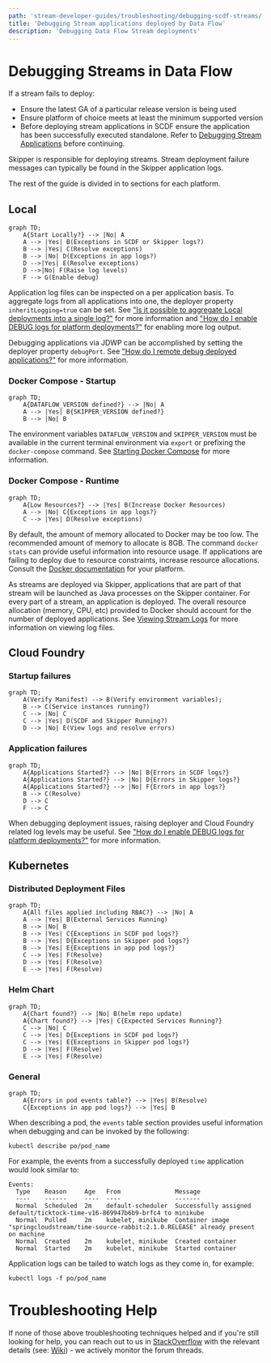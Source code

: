 ```yaml
---
path: 'stream-developer-guides/troubleshooting/debugging-scdf-streams/'
title: 'Debugging Stream applications deployed by Data Flow'
description: 'Debugging Data Flow Stream deployments'
---
```


# Debugging Streams in Data Flow

If a stream fails to deploy:

- Ensure the latest GA of a particular release version is being used
- Ensure platform of choice meets at least the minimum supported version
- Before deploying stream applications in SCDF ensure the application has been successfully executed standalone. Refer to [Debugging Stream Applications](%currentPath%/stream-developer-guides/troubleshooting/debugging-stream-apps/) before continuing.

Skipper is responsible for deploying streams.
Stream deployment failure messages can typically be found in the Skipper application logs.

The rest of the guide is divided in to sections for each platform.

## Local

```mermaid
graph TD;
    A{Start Locally?} --> |No| A
    A --> |Yes| B(Exceptions in SCDF or Skipper logs?)
	B --> |Yes| C(Resolve exceptions)
	B --> |No| D(Exceptions in app logs?)
	D -->|Yes| E(Resolve exceptions)
	D -->|No| F(Raise log levels)
    F --> G(Enable debug)
```

Application log files can be inspected on a per application basis.
To aggregate logs from all applications into one, the deployer property `inheritLogging=true` can be set.
See
["Is it possible to aggregate Local deployments into a single log?"](%currentPath%/resources/faq/#aggregatelogs)
for more information and ["How do I enable DEBUG logs for platform deployments?"](%currentPath%/resources/faq/#debuglogs) for enabling more log output.

Debugging applications via JDWP can be accomplished by setting the deployer property `debugPort`.
See ["How do I remote debug deployed applications?"](%currentPath%/resources/faq/#remotedebug) for more information.

### Docker Compose - Startup

```mermaid
graph TD;
    A{DATAFLOW_VERSION defined?} --> |No| A
    A --> |Yes| B{SKIPPER_VERSION defined?}
	B --> |No| B
```

The environment variables `DATAFLOW_VERSION` and `SKIPPER_VERSION` must be available in the current terminal environment via `export` or prefixing the `docker-compose` command.
See [Starting Docker Compose](%currentPath%/installation/local/docker/) for more information.

### Docker Compose - Runtime

```mermaid
graph TD;
    A{Low Resources?} --> |Yes| B(Increase Docker Resources)
    A --> |No| C{Exceptions in app logs?}
	C --> |Yes| D(Resolve exceptions)
```

By default, the amount of memory allocated to Docker may be too low.
The recommended amount of memory to allocate is 8GB.
The command `docker stats` can provide useful information into resource usage.
If applications are failing to deploy due to resource constraints, increase resource allocations.
Consult the [Docker documentation](https://docs.docker.com/) for your platform.

As streams are deployed via Skipper, applications that are part of that stream will be launched as Java processes on the Skipper container.
For every part of a stream, an application is deployed.
The overall resource allocation (memory, CPU, etc) provided to Docker should account for the number of deployed applications.
See [Viewing Stream Logs](https://docs.spring.io/spring-cloud-dataflow/docs/current/reference/htmlsingle/#getting-started-local-deploying-spring-cloud-dataflow-docker-viewing-stream-logs) for more information on viewing log files.

## Cloud Foundry

### Startup failures

```mermaid
graph TD;
    A(Verify Manifest) --> B(Verify environment variables);
    B --> C(Service instances running?)
    C --> |No| C
    C --> |Yes| D(SCDF and Skipper Running?)
    D --> |No| E(View logs and resolve errors)
```

### Application failures

```mermaid
graph TD;
    A{Applications Started?} --> |No| B{Errors in SCDF logs?}
    A{Applications Started?} --> |No| D{Errors in Skipper logs?}
    A{Applications Started?} --> |No| F{Errors in app logs?}
    B --> C(Resolve)
	D --> C
	F --> C
```

When debugging deployment issues, raising deployer and Cloud Foundry related log levels may be useful.
See ["How do I enable DEBUG logs for platform deployments?"](%currentPath%/resources/faq/#debuglogs) for more information.

## Kubernetes

### Distributed Deployment Files

```mermaid
graph TD;
    A{All files applied including RBAC?} --> |No| A
    A --> |Yes| B(External Services Running)
	B --> |No| B
	B --> |Yes| C{Exceptions in SCDF pod logs?}
	B --> |Yes| D{Exceptions in Skipper pod logs?}
	B --> |Yes| E{Exceptions in app pod logs?}
	C --> |Yes| F(Resolve)
	D --> |Yes| F(Resolve)
	E --> |Yes| F(Resolve)
```

### Helm Chart

```mermaid
graph TD;
    A{Chart found?} --> |No| B(helm repo update)
    A{Chart found?} --> |Yes| C{Expected Services Running?}
	C --> |No| C
	C --> |Yes| D{Exceptions in SCDF pod logs?}
	C --> |Yes| E{Exceptions in Skipper pod logs?}
	D --> |Yes| F(Resolve)
	E --> |Yes| F(Resolve)
```

### General

```mermaid
graph TD;
    A{Errors in pod events table?} --> |Yes| B(Resolve)
    C{Exceptions in app pod logs?} --> |Yes| B
```

When describing a pod, the `events` table section provides useful information when debugging and can be invoked by the following:

`kubectl describe po/pod_name`

For example, the events from a successfully deployed `time` application would look similar to:

```
Events:
  Type    Reason     Age   From               Message
  ----    ------     ----  ----               -------
  Normal  Scheduled  2m    default-scheduler  Successfully assigned default/ticktock-time-v16-869947b6b9-brfc4 to minikube
  Normal  Pulled     2m    kubelet, minikube  Container image "springcloudstream/time-source-rabbit:2.1.0.RELEASE" already present on machine
  Normal  Created    2m    kubelet, minikube  Created container
  Normal  Started    2m    kubelet, minikube  Started container
```

Application logs can be tailed to watch logs as they come in, for example:

`kubectl logs -f po/pod_name`

# Troubleshooting Help

If none of those above troubleshooting techniques helped and if you're still looking for help, you can reach out to us in [StackOverflow](https://stackoverflow.com/tags/spring-cloud-dataflow/) with the relevant details (see: [Wiki](https://github.com/spring-cloud/spring-cloud-dataflow/wiki/Reporting-Issues)) - we actively monitor the forum threads.
